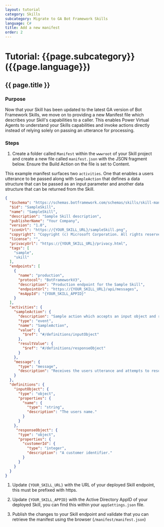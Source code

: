 ```yaml
---
layout: tutorial
category: Skills
subcategory: Migrate to GA Bot Framework Skills
language: C#
title: Add a new manifest
order: 2
---
```


# Tutorial: {{page.subcategory}} ({{page.language}})

## {{ page.title }}

### Purpose

Now that your Skill has been updated to the latest GA version of Bot Framework Skills, we move on to providing a new Manifest file which describes your Skill's capabilities to a caller. This enables Power Virtual Agents to understand your Skills capabilities and invoke actions directly instead of relying solely on passing an utterance for processing.

### Steps

1. Create a folder called `Manifest` within the `wwwroot` of your Skill project and create a new file called `manifest.json` with the JSON fragment below. Ensure the Build Action on the file is set to Content.

This example manifest surfaces two `activities`. One that enables a users utterance to be passed along with `SampleAction` that defines a data structure that can be passed as an input parameter and another data structure that can be returned from the Skill. 

```json
{
  "$schema": "https://schemas.botframework.com/schemas/skills/skill-manifest-2.0.0.json",
  "$id": "SampleSkill",
  "name": "SampleSkill",
  "description": "Sample Skill description",
  "publisherName": "Your Company",
  "version": "1.0",
  "iconUrl": "https://{YOUR_SKILL_URL}/sampleSkill.png",
  "copyright": "Copyright (c) Microsoft Corporation. All rights reserved.",
  "license": "",
  "privacyUrl": "https://{YOUR_SKILL_URL}/privacy.html",
  "tags": [
    "sample",
    "skill"
  ],
  "endpoints": [
    {
      "name": "production",
      "protocol": "BotFrameworkV3",
      "description": "Production endpoint for the Sample Skill",
      "endpointUrl": "https://{YOUR_SKILL_URL}/api/messages",
      "msAppId": "{YOUR_SKILL_APPID}"
    }
  ],
  "activities": {
    "sampleAction": {
      "description": "Sample action which accepts an input object and returns an object back.",
      "type": "event",
      "name": "SampleAction",
      "value": {
        "$ref": "#/definitions/inputObject"
      },
      "resultValue": {
        "$ref": "#/definitions/responseObject"
      }
    },
    "message": {
      "type": "message",
      "description": "Receives the users utterance and attempts to resolve it using the skill's LU models"
    }
  },
  "definitions": {
    "inputObject": {
      "type": "object",
      "properties": {
        "name": {
          "type": "string",
          "description": "The users name."
        }
      }
    },
     "responseObject": {
      "type": "object",
      "properties": {
        "customerId": {
          "type": "integer",
          "description": "A customer identifier."
        }
      }
    }
  }
}
```

1. Update `{YOUR_SKILL_URL}` with the URL of your deployed Skill endpoint, this must be prefixed with https.

1. Update `{YOUR_SKILL_APPID}` with the Active Directory AppID of your deployed Skill, you can find this within your `appSettings.json` file.

1. Publish the changes to your Skill endpoint and validate that you can retrieve the manifest using the browser (`/manifest/manifest.json`)